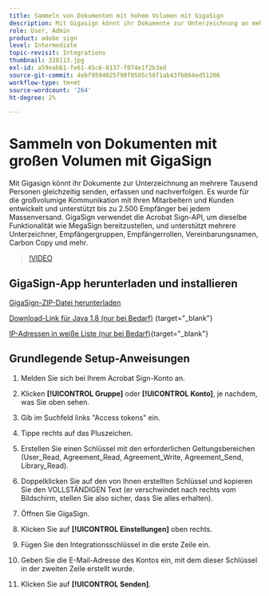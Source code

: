 ```yaml
---
title: Sammeln von Dokumenten mit hohem Volumen mit GigaSign
description: Mit Gigasign könnt ihr Dokumente zur Unterzeichnung an mehrere Tausend Personen gleichzeitig senden, erfassen und nachverfolgen
role: User, Admin
product: adobe sign
level: Intermediate
topic-revisit: Integrations
thumbnail: 328113.jpg
exl-id: a59eab61-fe61-45c6-8137-f074e1f2b3ed
source-git-commit: 4ebf9594025f98f0505c58f1ab43fb864ed51206
workflow-type: tm+mt
source-wordcount: '264'
ht-degree: 2%

---
```


# Sammeln von Dokumenten mit großen Volumen mit GigaSign

Mit Gigasign könnt ihr Dokumente zur Unterzeichnung an mehrere Tausend Personen gleichzeitig senden, erfassen und nachverfolgen. Es wurde für die großvolumige Kommunikation mit Ihren Mitarbeitern und Kunden entwickelt und unterstützt bis zu 2.500 Empfänger bei jedem Massenversand. GigaSign verwendet die Acrobat Sign-API, um dieselbe Funktionalität wie MegaSign bereitzustellen, und unterstützt mehrere Unterzeichner, Empfängergruppen, Empfängerrollen, Vereinbarungsnamen, Carbon Copy und mehr.

>[!VIDEO](https://video.tv.adobe.com/v/328113?quality=12&learn=on&hidetitle=true)

## GigaSign-App herunterladen und installieren

[GigaSign-ZIP-Datei herunterladen](https://documentcloud.adobe.com/link/track?uri=urn:aaid:scds:US:8975dbca-98d5-4e66-9164-d21163c91c7f)

[Download-Link für Java 1.8 (nur bei Bedarf)](https://www.oracle.com/java/technologies/javase/javase8-archive-downloads.html) {target="_blank"}

[IP-Adressen in weiße Liste (nur bei Bedarf)](https://helpx.adobe.com/de/sign/system-requirements.html#IPs){target="_blank"}

## Grundlegende Setup-Anweisungen

1. Melden Sie sich bei Ihrem Acrobat Sign-Konto an.

1. Klicken **[!UICONTROL Gruppe]** oder **[!UICONTROL Konto]**, je nachdem, was Sie oben sehen.

1. Gib im Suchfeld links &quot;Access tokens&quot; ein.

1. Tippe rechts auf das Pluszeichen.

1. Erstellen Sie einen Schlüssel mit den erforderlichen Geltungsbereichen (User_Read, Agreement_Read, Agreement_Write, Agreement_Send, Library_Read).

1. Doppelklicken Sie auf den von Ihnen erstellten Schlüssel und kopieren Sie den VOLLSTÄNDIGEN Text (er verschwindet nach rechts vom Bildschirm, stellen Sie also sicher, dass Sie alles erhalten).

1. Öffnen Sie GigaSign.

1. Klicken Sie auf **[!UICONTROL Einstellungen]** oben rechts.

1. Fügen Sie den Integrationsschlüssel in die erste Zeile ein.

1. Geben Sie die E-Mail-Adresse des Kontos ein, mit dem dieser Schlüssel in der zweiten Zeile erstellt wurde.

1. Klicken Sie auf **[!UICONTROL Senden]**.
